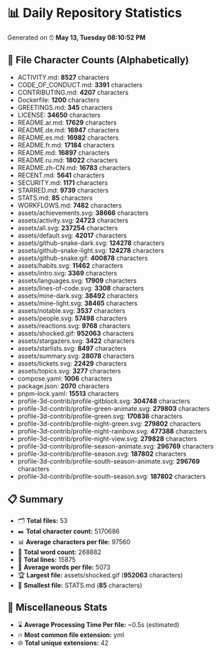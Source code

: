# 📊 Daily Repository Statistics
Generated on ⏰ **May 13, Tuesday 08:10:52 PM**

## 📂 File Character Counts (Alphabetically)
- ACTIVITY.md: **8527** characters
- CODE_OF_CONDUCT.md: **3391** characters
- CONTRIBUTING.md: **4207** characters
- Dockerfile: **1200** characters
- GREETINGS.md: **345** characters
- LICENSE: **34650** characters
- README.ar.md: **17629** characters
- README.de.md: **16947** characters
- README.es.md: **16982** characters
- README.fr.md: **17184** characters
- README.md: **16897** characters
- README.ru.md: **18022** characters
- README.zh-CN.md: **16783** characters
- RECENT.md: **5641** characters
- SECURITY.md: **1171** characters
- STARRED.md: **9739** characters
- STATS.md: **85** characters
- WORKFLOWS.md: **7482** characters
- assets/achievements.svg: **38666** characters
- assets/activity.svg: **24723** characters
- assets/all.svg: **237254** characters
- assets/default.svg: **42017** characters
- assets/github-snake-dark.svg: **124278** characters
- assets/github-snake-light.svg: **124278** characters
- assets/github-snake.gif: **400878** characters
- assets/habits.svg: **11462** characters
- assets/intro.svg: **3369** characters
- assets/languages.svg: **17909** characters
- assets/lines-of-code.svg: **3308** characters
- assets/mine-dark.svg: **38492** characters
- assets/mine-light.svg: **38465** characters
- assets/notable.svg: **3537** characters
- assets/people.svg: **57498** characters
- assets/reactions.svg: **9768** characters
- assets/shocked.gif: **952063** characters
- assets/stargazers.svg: **3422** characters
- assets/starlists.svg: **8497** characters
- assets/summary.svg: **28078** characters
- assets/tickets.svg: **22429** characters
- assets/topics.svg: **3277** characters
- compose.yaml: **1006** characters
- package.json: **2070** characters
- pnpm-lock.yaml: **15513** characters
- profile-3d-contrib/profile-gitblock.svg: **304748** characters
- profile-3d-contrib/profile-green-animate.svg: **279803** characters
- profile-3d-contrib/profile-green.svg: **170836** characters
- profile-3d-contrib/profile-night-green.svg: **279802** characters
- profile-3d-contrib/profile-night-rainbow.svg: **477388** characters
- profile-3d-contrib/profile-night-view.svg: **279828** characters
- profile-3d-contrib/profile-season-animate.svg: **296769** characters
- profile-3d-contrib/profile-season.svg: **187802** characters
- profile-3d-contrib/profile-south-season-animate.svg: **296769** characters
- profile-3d-contrib/profile-south-season.svg: **187802** characters

## 📋 Summary
- 🗂️ **Total files:** 53
- ✒️ **Total character count:** 5170686
- 📊 **Average characters per file:** 97560
- 📝 **Total word count:** 268882
- 🧾 **Total lines:** 15875
- 📐 **Average words per file:** 5073
- 🏆 **Largest file:** assets/shocked.gif (**952063** characters)
- 🥉 **Smallest file:** STATS.md (**85** characters)

## 🌟 Miscellaneous Stats
- ⌛ **Average Processing Time Per file:** ~0.5s (estimated)
- 🔥 **Most common file extension:** yml
- 🌐 **Total unique extensions:** 42
